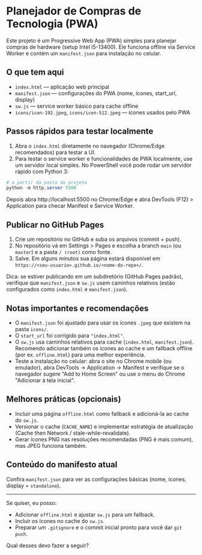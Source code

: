 # Planejador de Compras de Tecnologia (PWA)

Este projeto é um Progressive Web App (PWA) simples para planejar compras de hardware (setup Intel i5-13400). Ele funciona offline via Service Worker e contém um `manifest.json` para instalação no celular.

## O que tem aqui

- `index.html` — aplicação web principal
- `manifest.json` — configurações do PWA (nome, ícones, start_url, display)
- `sw.js` — service worker básico para cache offline
- `icons/icon-192.jpeg`, `icons/icon-512.jpeg` — ícones usados pelo PWA

## Passos rápidos para testar localmente

1. Abra o `index.html` diretamente no navegador (Chrome/Edge recomendados) para testar a UI.
2. Para testar o service worker e funcionalidades de PWA localmente, use um servidor local simples. No PowerShell você pode rodar um servidor rápido com Python 3:

```powershell
# a partir da pasta do projeto
python -m http.server 5500
```

Depois abra http://localhost:5500 no Chrome/Edge e abra DevTools (F12) > Application para checar Manifest e Service Worker.

## Publicar no GitHub Pages

1. Crie um repositório no GitHub e suba os arquivos (commit + push).
2. No repositório vá em Settings > Pages e escolha a branch `main` (ou `master`) e a pasta `/ (root)` como fonte.
3. Salve. Em alguns minutos sua página estará disponível em `https://<seu-usuario>.github.io/<nome-do-repo>/`.

Dica: se estiver publicando em um subdiretório (GitHub Pages padrão), verifique que `manifest.json` e `sw.js` usem caminhos relativos (estão configurados como `index.html` e `manifest.json`).

## Notas importantes e recomendações

- O `manifest.json` foi ajustado para usar os ícones `.jpeg` que existem na pasta `icons/`.
- O `start_url` foi corrigido para `"index.html"`.
- O `sw.js` usa caminhos relativos para cache (`index.html`, `manifest.json`). Recomendo adicionar também os ícones ao cache e um fallback offline (por ex. `offline.html`) para uma melhor experiência.
- Teste a instalação no celular: abra o site no Chrome mobile (ou emulador), abra DevTools → Application → Manifest e verifique se o navegador sugere "Add to Home Screen" ou use o menu do Chrome "Adicionar à tela inicial".

## Melhores práticas (opcionais)

- Incluir uma página `offline.html` como fallback e adicioná-la ao cache do `sw.js`.
- Versionar o cache (`CACHE_NAME`) e implementar estratégia de atualização (Cache then Network / stale-while-revalidate).
- Gerar ícones PNG nas resoluções recomendadas (PNG é mais comum), mas JPEG funciona também.

## Conteúdo do manifesto atual

Confira `manifest.json` para ver as configurações básicas (nome, ícones, display = `standalone`).

---

Se quiser, eu posso:
- Adicionar `offline.html` e ajustar `sw.js` para um fallback.
- Incluir os ícones no cache do `sw.js`.
- Preparar um `.gitignore` e o commit inicial pronto para você dar `git push`.

Qual desses devo fazer a seguir?